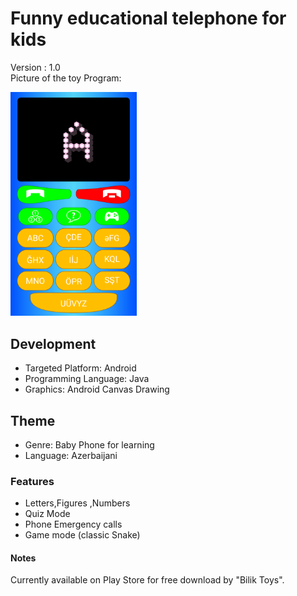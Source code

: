 # Funny educational telephone for kids

 

Version : 1.0  
Picture of the toy Program: 

<img src="https://github.com/quickwritereader/kidsphone/blob/master/screen1.png?raw=true)" alt="phone" width="40%" />
 

## Development 

* Targeted Platform: Android  
* Programming Language:  Java 
* Graphics: Android Canvas Drawing

## Theme 

* Genre: Baby Phone for learning   
* Language: Azerbaijani

### Features
  - Letters,Figures ,Numbers
  - Quiz Mode
  - Phone Emergency calls
  - Game mode (classic Snake)




#### Notes
Currently available on Play Store for free download by "Bilik Toys".
